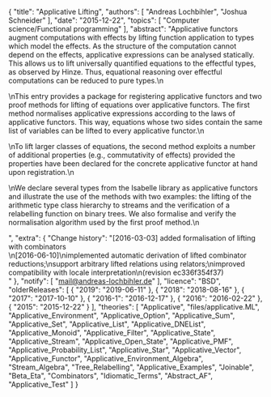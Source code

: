 {
    "title": "Applicative Lifting",
    "authors": [
        "Andreas Lochbihler",
        "Joshua Schneider"
    ],
    "date": "2015-12-22",
    "topics": [
        "Computer science/Functional programming"
    ],
    "abstract": "Applicative functors augment computations with effects by lifting function application to types which model the effects.  As the structure of the computation cannot depend on the effects, applicative expressions can be analysed statically.  This allows us to lift universally quantified equations to the effectful types, as observed by Hinze. Thus, equational reasoning over effectful computations can be reduced to pure types.\n</p><p>\nThis entry provides a package for registering applicative functors and two proof methods for lifting of equations over applicative functors. The first method normalises applicative expressions according to the laws of applicative functors. This way, equations whose two sides contain the same list of variables can be lifted to every applicative functor.\n</p><p>\nTo lift larger classes of equations, the second method exploits a number of additional properties (e.g., commutativity of effects) provided the properties have been declared for the concrete applicative functor at hand upon registration.\n</p><p>\nWe declare several types from the Isabelle library as applicative functors and illustrate the use of the methods with two examples: the lifting of the arithmetic type class hierarchy to streams and the verification of a relabelling function on binary trees. We also formalise and verify the normalisation algorithm used by the first proof method.\n</p>",
    "extra": {
        "Change history": "[2016-03-03] added formalisation of lifting with combinators<br>\n[2016-06-10]\nimplemented automatic derivation of lifted combinator reductions;\nsupport arbitrary lifted relations using relators;\nimproved compatibility with locale interpretation\n(revision ec336f354f37)<br>"
    },
    "notify": [
        "mail@andreas-lochbihler.de"
    ],
    "licence": "BSD",
    "olderReleases": [
        {
            "2019": "2019-06-11"
        },
        {
            "2018": "2018-08-16"
        },
        {
            "2017": "2017-10-10"
        },
        {
            "2016-1": "2016-12-17"
        },
        {
            "2016": "2016-02-22"
        },
        {
            "2015": "2015-12-22"
        }
    ],
    "theories": [
        "Applicative",
        "files/applicative.ML",
        "Applicative_Environment",
        "Applicative_Option",
        "Applicative_Sum",
        "Applicative_Set",
        "Applicative_List",
        "Applicative_DNEList",
        "Applicative_Monoid",
        "Applicative_Filter",
        "Applicative_State",
        "Applicative_Stream",
        "Applicative_Open_State",
        "Applicative_PMF",
        "Applicative_Probability_List",
        "Applicative_Star",
        "Applicative_Vector",
        "Applicative_Functor",
        "Applicative_Environment_Algebra",
        "Stream_Algebra",
        "Tree_Relabelling",
        "Applicative_Examples",
        "Joinable",
        "Beta_Eta",
        "Combinators",
        "Idiomatic_Terms",
        "Abstract_AF",
        "Applicative_Test"
    ]
}